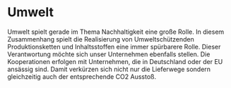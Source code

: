 

# Umwelt

Umwelt spielt gerade im Thema Nachhaltigkeit eine große Rolle. In diesem Zusammenhang spielt die Realisierung von Umweltschützenden Produktionsketten und Inhaltsstoffen eine immer spürbarere Rolle. Dieser Verantwortung möchte sich unser Unternehmen ebenfalls stellen. Die Kooperationen erfolgen mit Unternehmen, die in Deutschland oder der EU ansässig sind. Damit verkürzen sich nicht nur die Lieferwege sondern gleichzeitig auch der entsprechende CO2 Ausstoß.